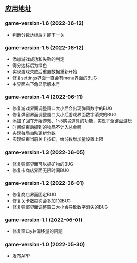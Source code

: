 ## [应用地址](https://www.acwing.com/file_system/file/content/whole/index/content/5717667/)

### game-version-1.6 (2022-06-12)
- 判断分数达标后才能下一关

### game-version-1.5 (2022-06-12)
- 添加游戏成功和失败的判定
- 得分达标后为绿色
- 实现游戏失败后重置数据重新开始
- 修复settings界面一直会有menu界面的BUG
- 主界面右下角显示版本号

### game-version-1.4 (2022-06-11)
- 修复游戏界面调整窗口大小后会出现弹窗数字的BUG
- 修复弹窗界面调整窗口大小后游戏界面数字消失的BUG
- 添加了回车开始游戏、1~5购买道具的功能，实现了全键盘游玩
- 时间结束后抓到的物品不计入总金额
- 实现每局自动更新分数
- 实现结束当前关卡按钮，给分数增加量设置上限

### game-version-1.3 (2022-06-05)
- 修复弹窗界面可以抓矿物的BUG
- 修复卡商店界面无限时间BUG

### game-version-1.2 (2022-06-01)
- 修复商店界面固定BUG
- 修复关卡数每次会多加1的BUG
- 修复弹窗界面调整窗口大小会导致数字消失的BUG

### game-version-1.1 (2022-06-01)
- 修复窗口y轴偏移量的问题

### game-version-1.0 (2022-05-30)
- 发布APP